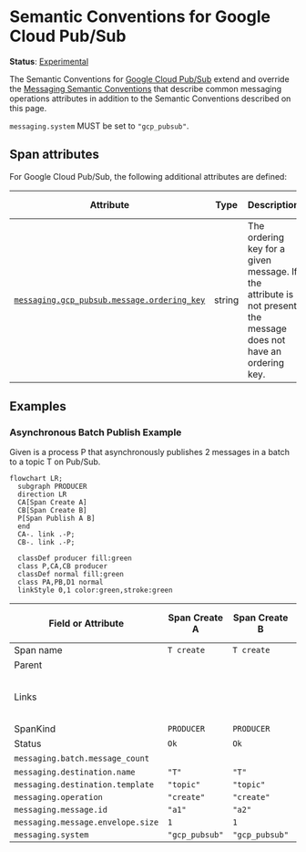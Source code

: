 <!--- Hugo front matter used to generate the website version of this page:
linkTitle: Google Cloud Pub/Sub
--->

# Semantic Conventions for Google Cloud Pub/Sub

**Status**: [Experimental][DocumentStatus]

The Semantic Conventions for [Google Cloud Pub/Sub](https://cloud.google.com/pubsub) extend and override the [Messaging Semantic Conventions](README.md) that describe common messaging operations attributes in addition to the Semantic Conventions described on this page.

`messaging.system` MUST be set to `"gcp_pubsub"`.

## Span attributes

For Google Cloud Pub/Sub, the following additional attributes are defined:
<!-- semconv messaging.gcp_pubsub(full,tag=tech-specific-gcp-pubsub) -->
| Attribute  | Type | Description  | Examples  | Requirement Level |
|---|---|---|---|---|
| [`messaging.gcp_pubsub.message.ordering_key`](../attributes-registry/messaging.md) | string | The ordering key for a given message. If the attribute is not present, the message does not have an ordering key. | `ordering_key` | Conditionally Required: If the message type has an ordering key set. |
<!-- endsemconv -->

## Examples

### Asynchronous Batch Publish Example

Given is a process P that asynchronously publishes 2 messages in a batch to a topic T on Pub/Sub.

```mermaid
flowchart LR;
  subgraph PRODUCER
  direction LR
  CA[Span Create A]
  CB[Span Create B]
  P[Span Publish A B] 
  end
  CA-. link .-P;
  CB-. link .-P;

  classDef producer fill:green
  class P,CA,CB producer
  classDef normal fill:green
  class PA,PB,D1 normal
  linkStyle 0,1 color:green,stroke:green
```

| Field or Attribute | Span Create A | Span Create B | Span Publish A B |
|-|-|-|-|
| Span name | `T create` | `T create` | `publish` |
| Parent |  |  |  |
| Links |  |  | Span Create A, Span Create B |
| SpanKind | `PRODUCER` | `PRODUCER` | `PRODUCER` |
| Status | `Ok` | `Ok` | `Ok` |
| `messaging.batch.message_count` |  |  | 2 |
| `messaging.destination.name` | `"T"` | `"T"` |  |
| `messaging.destination.template` | `"topic"` | `"topic"` |  |
| `messaging.operation` | `"create"` | `"create"` | `"publish"` |
| `messaging.message.id` | `"a1"` | `"a2"` | |
| `messaging.message.envelope.size` | `1` | `1` | |
| `messaging.system` | `"gcp_pubsub"` | `"gcp_pubsub"` | |

[DocumentStatus]: https://github.com/open-telemetry/opentelemetry-specification/tree/v1.26.0/specification/document-status.md
